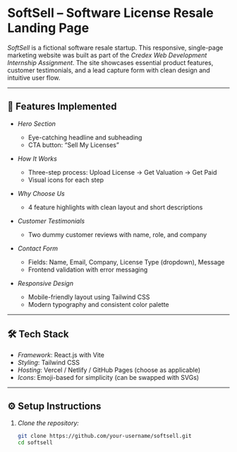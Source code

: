 # SoftSell – Software License Resale Landing Page

*SoftSell* is a fictional software resale startup. This responsive, single-page marketing website was built as part of the *Credex Web Development Internship Assignment*. The site showcases essential product features, customer testimonials, and a lead capture form with clean design and intuitive user flow.

---

## 🚀 Features Implemented

- *Hero Section*
  - Eye-catching headline and subheading
  - CTA button: “Sell My Licenses”

- *How It Works*
  - Three-step process: Upload License → Get Valuation → Get Paid
  - Visual icons for each step

- *Why Choose Us*
  - 4 feature highlights with clean layout and short descriptions

- *Customer Testimonials*
  - Two dummy customer reviews with name, role, and company

- *Contact Form*
  - Fields: Name, Email, Company, License Type (dropdown), Message
  - Frontend validation with error messaging

- *Responsive Design*
  - Mobile-friendly layout using Tailwind CSS
  - Modern typography and consistent color palette

---

## 🛠 Tech Stack

- *Framework*: React.js with Vite
- *Styling*: Tailwind CSS
- *Hosting*: Vercel / Netlify / GitHub Pages (choose as applicable)
- *Icons*: Emoji-based for simplicity (can be swapped with SVGs)

---

## ⚙ Setup Instructions

1. *Clone the repository:*

   ```bash
   git clone https://github.com/your-username/softsell.git
   cd softsell
